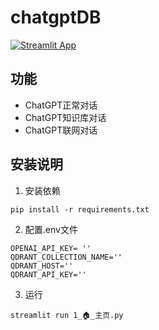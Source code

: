 # chatgptDB

[![Streamlit App](https://static.streamlit.io/badges/streamlit_badge_black_white.svg)](https://chatgptdb.streamlit.app)

## 功能
* ChatGPT正常对话
* ChatGPT知识库对话
* ChatGPT联网对话


## 安装说明

1. 安装依赖
```commandline
pip install -r requirements.txt
```

2. 配置.env文件
```
OPENAI_API_KEY= ''
QDRANT_COLLECTION_NAME=''
QDRANT_HOST=''
QDRANT_API_KEY=''
```

3. 运行
```commandline
streamlit run 1_🏠_主页.py
```



